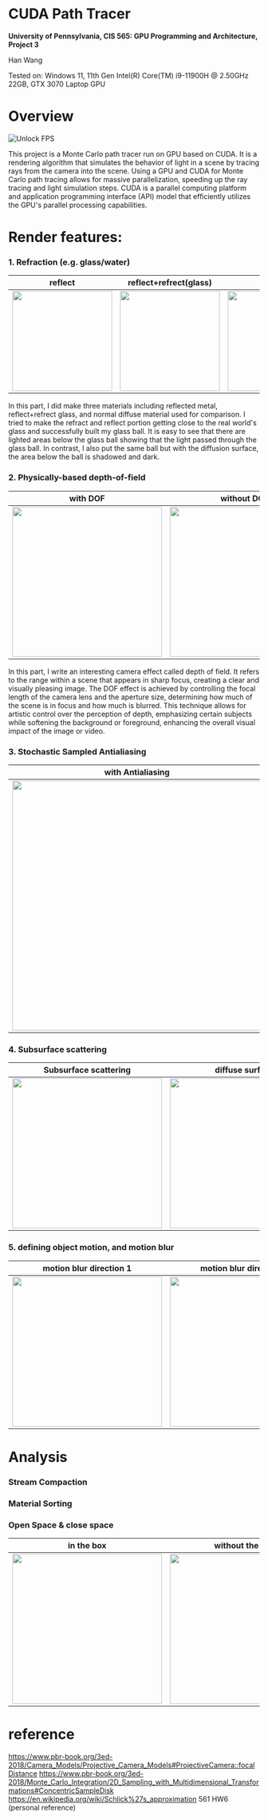 CUDA Path Tracer
================

**University of Pennsylvania, CIS 565: GPU Programming and Architecture, Project 3**

Han Wang

Tested on: Windows 11, 11th Gen Intel(R) Core(TM) i9-11900H @ 2.50GHz 22GB, GTX 3070 Laptop GPU

# Overview
![Unlock FPS](img/cornell.2023-10-09_16-26-09z.2719samp.png)


This project is a Monte Carlo path tracer run on GPU based on CUDA. It is a rendering algorithm that simulates the behavior of light in a scene by tracing rays from the camera into the scene. Using a GPU and CUDA for Monte Carlo path tracing allows for massive parallelization, speeding up the ray tracing and light simulation steps. CUDA is a parallel computing platform and application programming interface (API) model that efficiently utilizes the GPU's parallel processing capabilities.




# Render features:

### 1. Refraction (e.g. glass/water)
|reflect|reflect+refrect(glass)|difffuse
|:-----:|:-----:|:-----:|
|<img src="https://github.com/Ibm510000/Project3-CUDA-Path-Tracer/blob/main/img/cornell.2023-10-09_13-52-42z.1734samp.png" width="200" height="200">|<img src="https://github.com/Ibm510000/Project3-CUDA-Path-Tracer/blob/main/img/cornell.2023-09-29_09-07-59z.1028samp.png" width="200" height="200">|<img src="https://github.com/Ibm510000/Project3-CUDA-Path-Tracer/blob/main/img/cornell.2023-10-09_14-13-55z.1091samp.png" width="200" height="200">

In this part, I did make three materials including reflected metal,  reflect+refrect glass, and normal diffuse material used for comparison. I tried to make the refract and reflect portion getting close to the real world's glass and successfully built my glass ball. It is easy to see that there are lighted areas below the glass ball showing that the light passed through the glass ball. In contrast, I also put the same ball but with the diffusion surface, the area below the ball is shadowed and dark.




### 2. Physically-based depth-of-field
|with DOF|without DOF|
|:-----:|:-----:|
|<img src="https://github.com/Ibm510000/Project3-CUDA-Path-Tracer/blob/main/img/cornell.2023-09-29_13-31-12z.2063samp.png" width="300" height="300">|<img src="https://github.com/Ibm510000/Project3-CUDA-Path-Tracer/blob/main/img/cornell.2023-10-09_14-22-16z.1047samp.png" width="300" height="300">

In this part, I write an interesting camera effect called depth of field. It refers to the range within a scene that appears in sharp focus, creating a clear and visually pleasing image. The DOF effect is achieved by controlling the focal length of the camera lens and the aperture size, determining how much of the scene is in focus and how much is blurred. This technique allows for artistic control over the perception of depth, emphasizing certain subjects while softening the background or foreground, enhancing the overall visual impact of the image or video.





### 3. Stochastic Sampled Antialiasing
|with Antialiasing|without Antialiasing|
|:-----:|:-----:|
|<img src="https://github.com/Ibm510000/Project3-CUDA-Path-Tracer/blob/main/img/cornell.2023-10-09_14-13-55z.1091samp.png" width="500" height="500">|<img src="https://github.com/Ibm510000/Project3-CUDA-Path-Tracer/blob/main/img/cornell.2023-10-09_15-21-00z.4090samp.png" width="500" height="500">


### 4. Subsurface scattering
|Subsurface scattering|diffuse surface|
|:-----:|:-----:|
|<img src="https://github.com/Ibm510000/Project3-CUDA-Path-Tracer/blob/main/img/cornell.2023-09-29_08-47-59z.1063samp.png" width="300" height="300">|<img src="https://github.com/Ibm510000/Project3-CUDA-Path-Tracer/blob/main/img/cornell.2023-09-29_08-58-21z.944samp.png" width="300" height="300">


### 5. defining object motion, and motion blur
|motion blur direction 1|motion blur direction 2|
|:-----:|:-----:|
|<img src="https://github.com/Ibm510000/Project3-CUDA-Path-Tracer/blob/main/img/cornell.2023-10-09_14-34-10z.547samp.png" width="300" height="300">|<img src="https://github.com/Ibm510000/Project3-CUDA-Path-Tracer/blob/main/img/cornell.2023-10-09_15-00-34z.637samp.png" width="300" height="300">


# Analysis

### Stream Compaction


### Material Sorting




### Open Space & close space
|in the box|without the box|
|:-----:|:-----:|
|<img src="https://github.com/Ibm510000/Project3-CUDA-Path-Tracer/blob/main/img/compare1.png" width="300" height="300">|<img src="https://github.com/Ibm510000/Project3-CUDA-Path-Tracer/blob/main/img/compare2.png" width="300" height="300">



# reference

https://www.pbr-book.org/3ed-2018/Camera_Models/Projective_Camera_Models#ProjectiveCamera::focalDistance
https://www.pbr-book.org/3ed-2018/Monte_Carlo_Integration/2D_Sampling_with_Multidimensional_Transformations#ConcentricSampleDisk
https://en.wikipedia.org/wiki/Schlick%27s_approximation
561 HW6 (personal reference)
